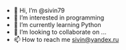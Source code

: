 - 👋 Hi, I’m @sivin79
- 👀 I’m interested in programming
- 🌱 I’m currently learning Python
- 💞️ I’m looking to collaborate on ...
- 📫 How to reach me sivin@yandex.ru

<!---
sivin79/sivin79 is a ✨ special ✨ repository because its `README.md` (this file) appears on your GitHub profile.
You can click the Preview link to take a look at your changes.
--->

